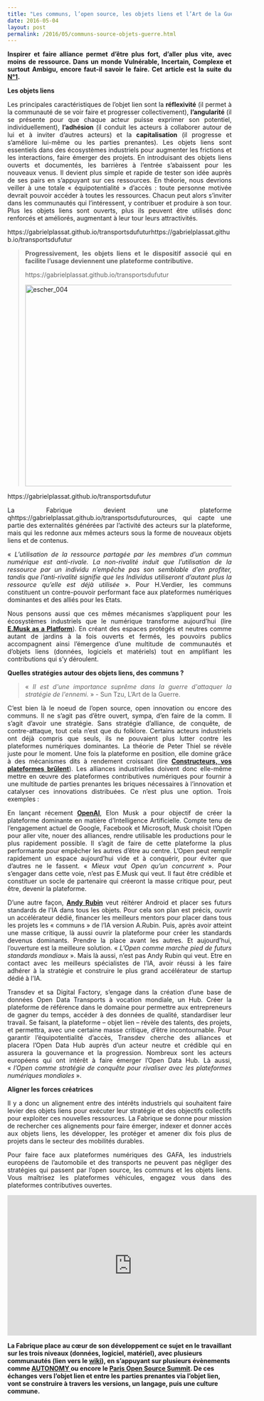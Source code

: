 ```yaml
---
title: "Les communs, l’open source, les objets liens et l’Art de la Guerre [2/2]"
date: 2016-05-04
layout: post
permalink: /2016/05/communs-source-objets-guerre.html
---
```


<p style="text-align: justify;"><strong>Inspirer et faire alliance permet d’être plus fort, d’aller plus vite, avec moins de ressource. Dans un monde Vulnérable, Incertain, Complexe et surtout Ambigu, encore faut-il savoir le faire. Cet article est la suite du <a href="https://gabrielplassat.github.io/transportsdufutur/2016/05/communs-source-guerre.html" target="_blank">N°1</a>.

</strong></p>

<p style="text-align: justify;"><strong>Les objets liens</strong></p>

<p style="text-align: justify;">Les principales caractéristiques de l’objet lien sont la <strong>réflexivité</strong> (il permet à la communauté de se voir faire et progresser collectivement), <strong>l’angularité</strong> (il se présente pour que chaque acteur puisse exprimer son potentiel, individuellement), <strong>l’adhésion</strong> (il conduit les acteurs à collaborer autour de lui et à inviter d’autres acteurs) et la <strong>capitalisation</strong> (il progresse et s’améliore lui-même ou les parties prenantes). Les objets liens sont essentiels dans des écosystèmes industriels pour augmenter les frictions et les interactions, faire émerger des projets. En introduisant des objets liens ouverts et documentés, les barrières à l’entrée s’abaissent pour les nouveaux venus. Il devient plus simple et rapide de tester son idée auprès de ses pairs en s’appuyant sur ces ressources. En théorie, nous devrions veiller à une totale « équipotentialité » d’accès : toute personne motivée devrait pouvoir accéder à toutes les ressources. Chacun peut alors s’inviter dans les communautés qui l’intéressent, y contribuer et produire à son tour. Plus les objets liens sont ouverts, plus ils peuvent être utilisés donc renforcés et améliorés, augmentant à leur tour leurs attractivités.</p>
https://gabrielplassat.github.io/transportsdufuturhttps://gabrielplassat.github.io/transportsdufutur


<blockquote>

<p style="text-align: justify;"><strong>Progressivement, les objets liens et le dispositif associé qui en facilite l’usage deviennent une plateforme contributive.</strong></p>https://gabrielplassat.github.io/transportsdufutur

<p style="text-align: justify;"><a href="http://transportsdufutur.ademe.fr/wp-content/uploads/sites/6/2016/05/escher_004.jpg" rel="attachment wp-att-4188"><img class="aligncenter wp-image-4188 size-full" src="http://transportsdufutur.ademe.fr/wp-content/uploads/sites/6/2016/05/escher_004.jpg" alt="escher_004" width="616" height="452" /></a></p>

</blockquote>

<p style="text-align: justify;"><!--more--></p>https://gabrielplassat.github.io/transportsdufutur

<p style="text-align: justify;">La Fabrique devient une plateforme qhttps://gabrielplassat.github.io/transportsdufuturources, qui capte une partie des externalités générées par l’activité des acteurs sur la plateforme, mais qui les redonne aux mêmes acteurs sous la forme de nouveaux objets liens et de contenus.</p>

<p style="text-align: justify;">« <em>L’utilisation de la ressource partagée par les membres d’un commun numérique est anti-rivale. La non-rivalité induit que l’utilisation de la ressource par un individu n’empêche pas son semblable d’en profiter, tandis que l’anti-rivalité signifie que les Individus utiliseront d’autant plus la ressource qu’elle est déjà utilisée</em> ». Pour H.Verdier, les communs constituent un contre-pouvoir performant face aux plateformes numériques dominantes et des alliés pour les Etats.</p>

<p style="text-align: justify;">Nous pensons aussi que ces mêmes mécanismes s’appliquent pour les écosystèmes industriels que le numérique transforme aujourd’hui (lire <a href="http://transportsdufutur.ademe.fr/2016/04/e-musk-as-a-platform.html" target="_blank"><strong>E.Musk as a Platform</strong></a>). En créant des espaces protégés et neutres comme autant de jardins à la fois ouverts et fermés, les pouvoirs publics accompagnent ainsi l’émergence d’une multitude de communautés et d’objets liens (données, logiciels et matériels) tout en amplifiant les contributions qui s’y déroulent.</p>

<p style="text-align: justify;"><strong>Quelles stratégies autour des objets liens, des communs ?</strong></p>



<blockquote>

<p style="text-align: justify;">« <em>Il est d'une importance suprême dans la guerre d'attaquer la stratégie de l'ennemi.</em> » - Sun Tzu, L’Art de la Guerre.</p>

</blockquote>

<p style="text-align: justify;">C’est bien là le noeud de l’open source, open innovation ou encore des communs. Il ne s’agit pas d’être ouvert, sympa, d’en faire de la comm. Il s’agit d’avoir une stratégie. Sans stratégie d’alliance, de conquête, de contre-attaque, tout cela n’est que du folklore. Certains acteurs industriels ont déjà compris que seuls, ils ne pouvaient plus lutter contre les plateformes numériques dominantes. La théorie de Peter Thiel se révèle juste pour le moment. Une fois la plateforme en position, elle domine grâce à des mécanismes dits à rendement croissant (lire <a href="http://transportsdufutur.ademe.fr/2016/02/constructeurs-vos-plateformes-brulent.html" target="_blank"><strong>Constructeurs, vos plateformes brûlent</strong></a>). Les alliances industrielles doivent donc elle-même mettre en œuvre des plateformes contributives numériques pour fournir à une multitude de parties prenantes les briques nécessaires à l’innovation et catalyser ces innovations distribuées. Ce n’est plus une option. Trois exemples :</p>

<p style="text-align: justify;">En lançant récement <strong><a href="http://www.wired.com/2016/04/openai-elon-musk-sam-altman-plan-to-set-artificial-intelligence-free/">OpenAI</a></strong>, Elon Musk a pour objectif de créer la plateforme dominante en matière d’Intelligence Artificielle. Compte tenu de l’engagement actuel de Google, Facebook et Microsoft, Musk choisit l’Open pour aller vite, nouer des alliances, rendre utilisable les productions pour le plus rapidement possible. Il s’agit de faire de cette plateforme la plus performante pour empêcher les autres d’être au centre. L’Open peut remplir rapidement un espace aujourd’hui vide et à conquérir, pour éviter que d’autres ne le fassent. « <em>Mieux vaut Open qu’un concurrent</em> ». Pour s’engager dans cette voie, n’est pas E.Musk qui veut. Il faut être crédible et constituer un socle de partenaire qui créeront la masse critique pour, peut être, devenir la plateforme.</p>

<p style="text-align: justify;">D’une autre façon, <strong><a href="http://transportsdufutur.ademe.fr/2016/02/le-playground-dandy-rubin-est-passionnant.html" target="_blank">Andy Rubin</a></strong> veut réitérer Android et placer ses futurs standards de l’IA dans tous les objets. Pour cela son plan est précis, ouvrir un accélérateur dédié, financer les meilleurs mentors pour placer dans tous les projets les « communs » de l’IA version A.Rubin. Puis, après avoir atteint une masse critique, là aussi ouvrir la plateforme pour créer les standards devenus dominants. Prendre la place avant les autres. Et aujourd’hui, l’ouverture est la meilleure solution. « <em>L’Open comme marche pied de futurs standards mondiaux</em> ». Mais là aussi, n’est pas Andy Rubin qui veut. Etre en contact avec les meilleurs spécialistes de l’IA, avoir réussi à les faire adhérer à la stratégie et construire le plus grand accélérateur de startup dédié à l’IA.</p>

<p style="text-align: justify;">Transdev et sa Digital Factory, s’engage dans la création d’une base de données Open Data Transports à vocation mondiale, un Hub. Créer la plateforme de référence dans le domaine pour permettre aux entrepreneurs de gagner du temps, accéder à des données de qualité, standardiser leur travail. Se faisant, la plateforme – objet lien – révèle des talents, des projets, et permettra, avec une certaine masse critique, d’être incontournable. Pour garantir l’équipotentialité d’accès, Transdev cherche des alliances et placera l’Open Data Hub auprès d’un acteur neutre et crédible qui en assurera la gouvernance et la progression. Nombreux sont les acteurs européens qui ont intérêt à faire émerger l’Open Data Hub. Là aussi, « <em>l’Open comme stratégie de conquête pour rivaliser avec les plateformes numériques mondiales</em> ».</p>

<p style="text-align: justify;"><strong>Aligner les forces créatrices</strong></p>

<p style="text-align: justify;">Il y a donc un alignement entre des intérêts industriels qui souhaitent faire levier des objets liens pour exécuter leur stratégie et des objectifs collectifs pour exploiter ces nouvelles ressources. La Fabrique se donne pour mission de rechercher ces alignements pour faire émerger, indexer et donner accès aux objets liens, les développer, les protéger et amener dix fois plus de projets dans le secteur des mobilités durables.</p>

<p style="text-align: justify;">Pour faire face aux plateformes numériques des GAFA, les industriels européens de l’automobile et des transports ne peuvent pas négliger des stratégies qui passent par l’open source, les communs et les objets liens. Vous maîtrisez les plateformes véhicules, engagez vous dans des plateformes contributives ouvertes.</p>

<p style="text-align: justify;"><iframe src="https://embed-ssl.ted.com/talks/lang/fr/howard_rheingold_on_collaboration.html" width="560" height="315" frameborder="0" scrolling="no" allowfullscreen="allowfullscreen"></iframe>

<strong>La Fabrique place au cœur de son développement ce sujet en le travaillant sur les trois niveaux (données, logiciel, matériel), avec plusieurs communautés (lien vers le <a href="http://wiki.lafabriquedesmobilites.fr/index.php?title=Construire_des_communaut%C3%A9s" target="_blank">wiki</a>), en s’appuyant sur plusieurs évènements comme <a href="http://www.autonomy.paris/" target="_blank">AUTONOMY </a>ou encore le <a href="http://www.opensourcesummit.paris/" target="_blank">Paris Open Source Summit</a>. De ces échanges vers l’objet lien et entre les parties prenantes via l’objet lien, vont se construire à travers les versions, un langage, puis une culture commune.</strong></p>